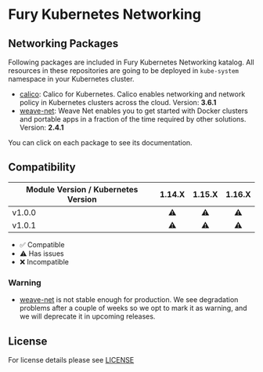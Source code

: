 # Fury Kubernetes Networking

##  Networking Packages

Following packages are included in Fury Kubernetes Networking katalog. All
resources in these repositories are going to be deployed in `kube-system`
namespace in your Kubernetes cluster.

- [calico](katalog/calico): Calico for Kubernetes. Calico enables networking and
network policy in Kubernetes clusters across the cloud. Version: **3.6.1**
- [weave-net](katalog/weave-net): Weave Net enables you to get started with
Docker clusters and portable apps in a fraction of the time required
by other solutions. Version: **2.4.1**

You can click on each package to see its documentation.

## Compatibility

| Module Version / Kubernetes Version | 1.14.X             | 1.15.X             | 1.16.X             |
|-------------------------------------|:------------------:|:------------------:|:------------------:|
| v1.0.0                              |      :warning:     |      :warning:     |      :warning:     |
| v1.0.1                              |      :warning:     |      :warning:     |      :warning:     |

- :white_check_mark: Compatible
- :warning: Has issues
- :x: Incompatible

### Warning

- [weave-net](katalog/weave-net) is not stable enough for production. We see degradation problems after a couple of
weeks so we opt to mark it as warning, and we will deprecate it in upcoming releases.

## License

For license details please see [LICENSE](https://sighup.io/fury/license)
